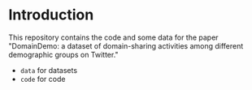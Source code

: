 # Introduction

This repository contains the code and some data for the paper "DomainDemo: a dataset of domain-sharing activities among different demographic groups on Twitter."

- `data` for datasets
- `code` for code
